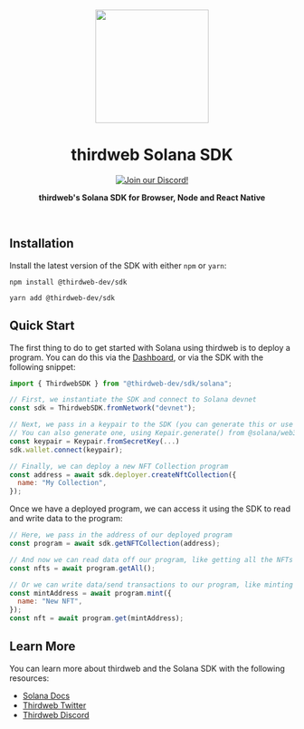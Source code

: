 <p align="center">
<br />
<a href="https://thirdweb.com"><img src="https://github.com/thirdweb-dev/js/blob/main/packages/sdk/logo.svg?raw=true" width="200" alt=""/></a>
<br />
</p>
<h1 align="center">thirdweb Solana SDK</h1>
<p align="center">
<a href="https://discord.gg/thirdweb"><img alt="Join our Discord!" src="https://img.shields.io/discord/834227967404146718.svg?color=7289da&label=discord&logo=discord&style=flat"/></a>

</p>
<p align="center"><strong>thirdweb's Solana SDK for Browser, Node and React Native</strong></p>
<br />

## Installation

Install the latest version of the SDK with either `npm` or `yarn`:

```shell
npm install @thirdweb-dev/sdk
```

```shell
yarn add @thirdweb-dev/sdk
```

## Quick Start

The first thing to do to get started with Solana using thirdweb is to deploy a program. You can do this via the [Dashboard](https://thirdweb.com/dashboard), or via the SDK with the following snippet:

```jsx
import { ThirdwebSDK } from "@thirdweb-dev/sdk/solana";

// First, we instantiate the SDK and connect to Solana devnet
const sdk = ThirdwebSDK.fromNetwork("devnet");

// Next, we pass in a keypair to the SDK (you can generate this or use your own)
// You can also generate one, using Kepair.generate() from @solana/web3.js
const keypair = Keypair.fromSecretKey(...)
sdk.wallet.connect(keypair);

// Finally, we can deploy a new NFT Collection program
const address = await sdk.deployer.createNftCollection({
  name: "My Collection",
});
```

Once we have a deployed program, we can access it using the SDK to read and write data to the program:

```jsx
// Here, we pass in the address of our deployed program
const program = await sdk.getNFTCollection(address);

// And now we can read data off our program, like getting all the NFTs from our collection
const nfts = await program.getAll();

// Or we can write data/send transactions to our program, like minting a new NFT
const mintAddress = await program.mint({
  name: "New NFT",
});
const nft = await program.get(mintAddress);
```

## Learn More

You can learn more about thirdweb and the Solana SDK with the following resources:

- [Solana Docs](https://portal.thirdweb.com/sdk/solana)
- [Thirdweb Twitter](https://twitter.com/thirdweb_)
- [Thirdweb Discord](https://discord.com/invite/thirdweb)

